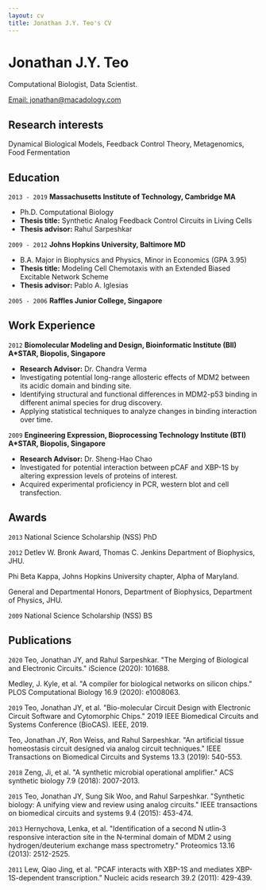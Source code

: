 ```yaml
---
layout: cv
title: Jonathan J.Y. Teo's CV
---
```

# Jonathan J.Y. Teo
Computational Biologist, Data Scientist.

<div id="webaddress">
<a href="jonathan@macadology.com">Email: jonathan@macadology.com</a>
</div>


## Research interests

Dynamical Biological Models, Feedback Control Theory, Metagenomics, Food Fermentation


## Education

`2013 - 2019`
__Massachusetts Institute of Technology, Cambridge MA__
- Ph.D. Computational Biology
- **Thesis title:** Synthetic Analog Feedback Control Circuits in
Living Cells
- **Thesis advisor:** Rahul Sarpeshkar

`2009 - 2012`
__Johns Hopkins University, Baltimore MD__
- B.A. Major in Biophysics and Physics, Minor in Economics (GPA 3.95)
- **Thesis title:** Modeling Cell Chemotaxis with an Extended Biased Excitable Network Scheme
- **Thesis advisor:** Pablo A. Iglesias

`2005 - 2006`
__Raffles Junior College, Singapore__

## Work Experience

`2012`
__Biomolecular Modeling and Design, Bioinformatic Institute (BII) A*STAR, Biopolis, Singapore__

- **Research Advisor:** Dr. Chandra Verma
- Investigating potential long-range allosteric effects of MDM2 between its acidic domain and binding site.
- Identifying structural and functional differences in MDM2-p53 binding in different animal species for drug discovery.
- Applying statistical techniques to analyze changes in binding interaction over time.

`2009`
__Engineering Expression, Bioprocessing Technology Institute (BTI) A*STAR, Biopolis, Singapore__
- **Research Advisor:** Dr. Sheng-Hao Chao
- Investigated for potential interaction between pCAF and XBP-1S by altering expression levels of proteins of interest.
- Acquired experimental proficiency in PCR, western blot and cell transfection.

## Awards

`2013`
National Science Scholarship (NSS) PhD

`2012`
Detlev W. Bronk Award, Thomas C. Jenkins Department of Biophysics, JHU.

Phi Beta Kappa, Johns Hopkins University chapter, Alpha of Maryland.

General and Departmental Honors, Department of Biophysics, Department of Physics, JHU.

`2009`
National Science Scholarship (NSS) BS



## Publications

`2020`
Teo, Jonathan JY, and Rahul Sarpeshkar. "The Merging of Biological and Electronic Circuits." iScience (2020): 101688.

Medley, J. Kyle, et al. "A compiler for biological networks on silicon chips." PLOS Computational Biology 16.9 (2020): e1008063.

`2019`
Teo, Jonathan JY, et al. "Bio-molecular Circuit Design with Electronic Circuit Software and Cytomorphic Chips." 2019 IEEE Biomedical Circuits and Systems Conference (BioCAS). IEEE, 2019.

Teo, Jonathan JY, Ron Weiss, and Rahul Sarpeshkar. "An artificial tissue homeostasis circuit designed via analog circuit techniques." IEEE Transactions on Biomedical Circuits and Systems 13.3 (2019): 540-553.

`2018`
Zeng, Ji, et al. "A synthetic microbial operational amplifier." ACS synthetic biology 7.9 (2018): 2007-2013.

`2015`
Teo, Jonathan JY, Sung Sik Woo, and Rahul Sarpeshkar. "Synthetic biology: A unifying view and review using analog circuits." IEEE transactions on biomedical circuits and systems 9.4 (2015): 453-474.

`2013`
Hernychova, Lenka, et al. "Identification of a second N utlin‐3 responsive interaction site in the N‐terminal domain of MDM 2 using hydrogen/deuterium exchange mass spectrometry." Proteomics 13.16 (2013): 2512-2525.

`2011`
Lew, Qiao Jing, et al. "PCAF interacts with XBP-1S and mediates XBP-1S-dependent transcription." Nucleic acids research 39.2 (2011): 429-439.


<!-- ### Footer

Last updated: May 2013 -->
